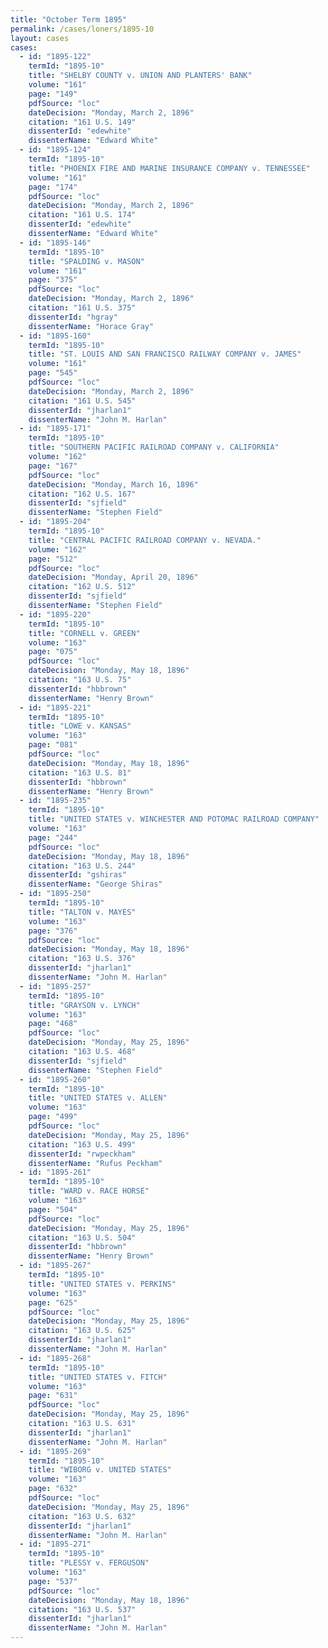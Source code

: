 ```yaml
---
title: "October Term 1895"
permalink: /cases/loners/1895-10
layout: cases
cases:
  - id: "1895-122"
    termId: "1895-10"
    title: "SHELBY COUNTY v. UNION AND PLANTERS' BANK"
    volume: "161"
    page: "149"
    pdfSource: "loc"
    dateDecision: "Monday, March 2, 1896"
    citation: "161 U.S. 149"
    dissenterId: "edewhite"
    dissenterName: "Edward White"
  - id: "1895-124"
    termId: "1895-10"
    title: "PHOENIX FIRE AND MARINE INSURANCE COMPANY v. TENNESSEE"
    volume: "161"
    page: "174"
    pdfSource: "loc"
    dateDecision: "Monday, March 2, 1896"
    citation: "161 U.S. 174"
    dissenterId: "edewhite"
    dissenterName: "Edward White"
  - id: "1895-146"
    termId: "1895-10"
    title: "SPALDING v. MASON"
    volume: "161"
    page: "375"
    pdfSource: "loc"
    dateDecision: "Monday, March 2, 1896"
    citation: "161 U.S. 375"
    dissenterId: "hgray"
    dissenterName: "Horace Gray"
  - id: "1895-160"
    termId: "1895-10"
    title: "ST. LOUIS AND SAN FRANCISCO RAILWAY COMPANY v. JAMES"
    volume: "161"
    page: "545"
    pdfSource: "loc"
    dateDecision: "Monday, March 2, 1896"
    citation: "161 U.S. 545"
    dissenterId: "jharlan1"
    dissenterName: "John M. Harlan"
  - id: "1895-171"
    termId: "1895-10"
    title: "SOUTHERN PACIFIC RAILROAD COMPANY v. CALIFORNIA"
    volume: "162"
    page: "167"
    pdfSource: "loc"
    dateDecision: "Monday, March 16, 1896"
    citation: "162 U.S. 167"
    dissenterId: "sjfield"
    dissenterName: "Stephen Field"
  - id: "1895-204"
    termId: "1895-10"
    title: "CENTRAL PACIFIC RAILROAD COMPANY v. NEVADA."
    volume: "162"
    page: "512"
    pdfSource: "loc"
    dateDecision: "Monday, April 20, 1896"
    citation: "162 U.S. 512"
    dissenterId: "sjfield"
    dissenterName: "Stephen Field"
  - id: "1895-220"
    termId: "1895-10"
    title: "CORNELL v. GREEN"
    volume: "163"
    page: "075"
    pdfSource: "loc"
    dateDecision: "Monday, May 18, 1896"
    citation: "163 U.S. 75"
    dissenterId: "hbbrown"
    dissenterName: "Henry Brown"
  - id: "1895-221"
    termId: "1895-10"
    title: "LOWE v. KANSAS"
    volume: "163"
    page: "081"
    pdfSource: "loc"
    dateDecision: "Monday, May 18, 1896"
    citation: "163 U.S. 81"
    dissenterId: "hbbrown"
    dissenterName: "Henry Brown"
  - id: "1895-235"
    termId: "1895-10"
    title: "UNITED STATES v. WINCHESTER AND POTOMAC RAILROAD COMPANY"
    volume: "163"
    page: "244"
    pdfSource: "loc"
    dateDecision: "Monday, May 18, 1896"
    citation: "163 U.S. 244"
    dissenterId: "gshiras"
    dissenterName: "George Shiras"
  - id: "1895-250"
    termId: "1895-10"
    title: "TALTON v. MAYES"
    volume: "163"
    page: "376"
    pdfSource: "loc"
    dateDecision: "Monday, May 18, 1896"
    citation: "163 U.S. 376"
    dissenterId: "jharlan1"
    dissenterName: "John M. Harlan"
  - id: "1895-257"
    termId: "1895-10"
    title: "GRAYSON v. LYNCH"
    volume: "163"
    page: "468"
    pdfSource: "loc"
    dateDecision: "Monday, May 25, 1896"
    citation: "163 U.S. 468"
    dissenterId: "sjfield"
    dissenterName: "Stephen Field"
  - id: "1895-260"
    termId: "1895-10"
    title: "UNITED STATES v. ALLEN"
    volume: "163"
    page: "499"
    pdfSource: "loc"
    dateDecision: "Monday, May 25, 1896"
    citation: "163 U.S. 499"
    dissenterId: "rwpeckham"
    dissenterName: "Rufus Peckham"
  - id: "1895-261"
    termId: "1895-10"
    title: "WARD v. RACE HORSE"
    volume: "163"
    page: "504"
    pdfSource: "loc"
    dateDecision: "Monday, May 25, 1896"
    citation: "163 U.S. 504"
    dissenterId: "hbbrown"
    dissenterName: "Henry Brown"
  - id: "1895-267"
    termId: "1895-10"
    title: "UNITED STATES v. PERKINS"
    volume: "163"
    page: "625"
    pdfSource: "loc"
    dateDecision: "Monday, May 25, 1896"
    citation: "163 U.S. 625"
    dissenterId: "jharlan1"
    dissenterName: "John M. Harlan"
  - id: "1895-268"
    termId: "1895-10"
    title: "UNITED STATES v. FITCH"
    volume: "163"
    page: "631"
    pdfSource: "loc"
    dateDecision: "Monday, May 25, 1896"
    citation: "163 U.S. 631"
    dissenterId: "jharlan1"
    dissenterName: "John M. Harlan"
  - id: "1895-269"
    termId: "1895-10"
    title: "WIBORG v. UNITED STATES"
    volume: "163"
    page: "632"
    pdfSource: "loc"
    dateDecision: "Monday, May 25, 1896"
    citation: "163 U.S. 632"
    dissenterId: "jharlan1"
    dissenterName: "John M. Harlan"
  - id: "1895-271"
    termId: "1895-10"
    title: "PLESSY v. FERGUSON"
    volume: "163"
    page: "537"
    pdfSource: "loc"
    dateDecision: "Monday, May 18, 1896"
    citation: "163 U.S. 537"
    dissenterId: "jharlan1"
    dissenterName: "John M. Harlan"
---
```

